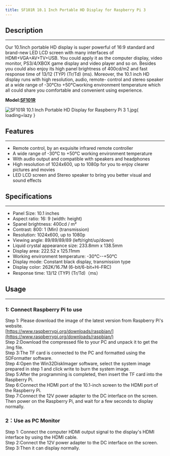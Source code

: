 ```yaml
---
title: SF101R 10.1 Inch Portable HD Display for Raspberry Pi 3
---
```


## Description
-----------

Our 10.1inch portable HD display is super powerful of 16:9 standard and brand-new LED LCD screen with many interfaces of HDMI+VGA+AV+TV+USB. You could apply it as the computer display, video monitor, PS3/4/XBOX game display and video player and so on. Besides you could also enjoy its high panel brightness of 400cd/m2 and fast response time of 13/12 (TYP) (Tr/Td) (ms). Moreover, the 10.1 inch HD display runs with high resolution, audio, remote- control and stereo speaker at a wide range of -30℃to +50℃working environment temperature which all could share you comfortable and convenient using experience.

**Model:[SF101R](https://www.elecrow.com/10-1-inch-portable-hd-display-for-raspberry-pi-3.html)**

![SF101R 10.1 Inch Portable HD Display for Raspberry Pi 3 1.jpg](https://wiki.elecrow.com/images/thumb/3/39/SF101R_10.1_Inch_Portable_HD_Display_for_Raspberry_Pi_3_1.jpg/600px-SF101R_10.1_Inch_Portable_HD_Display_for_Raspberry_Pi_3_1.jpg){ loading=lazy }

## Features
--------

- Remote control, by an exquisite infrared remote controller
- A wide range of -30℃ to +50℃ working environment temperature
- With audio output and compatible with speakers and headphones
- High resolution of 1024x600, up to 1080p for you to enjoy clearer pictures and movies
- LED LCD screen and Stereo speaker to bring you better visual and sound effects

## Specifications
--------------

- Panel Size: 10.1 inches
- Aspect ratio: 16: 9 (width: height)
- Spanel brightness: 400cd / m²
- Contrast: 800: 1 (Min) (transmission)
- Resolution: 1024x600, up to 1080p
- Viewing angle: 89/89/89/89 (left/right/up/down)
- Liquid crystal appearance size: 233.8mm x 138.5mm
- Display area: 222.52 x 125.11mm
- Working environment temperature: -30℃--+50℃
- Display mode: Constant black display, transmission type
- Display color: 262K/16.7M (6-bit/6-bit+Hi-FRC)
- Response time: 13/12 (TYP) (Tr/Td)（ms）

## Usage
-----

### **1: Connect Raspberry Pi to use**

Step 1: Please download the image of the latest version from Raspberry Pi's website.  
[https://www.raspberrypi.org/downloads/raspbian/](https://www.raspberrypi.org/downloads/raspbian/)  
Step 2:Download the compressed file to your PC and unpack it to get the .Img file.  
Step 3:The TF card is connected to the PC and formatted using the SDFormatter software.  
Step 4:Open the Win32DiskImager software, select the system image prepared in step 1 and click write to burn the system image.  
Step 5:After the programming is completed, then insert the TF card into the Raspberry Pi.  
Step 6:Connect the HDMI port of the 10.1-inch screen to the HDMI port of the Raspberry Pi.  
Step 7:Connect the 12V power adapter to the DC interface on the screen. Then power on the Raspberry Pi, and wait for a few seconds to display normally.

### **2：Use as PC Monitor**

Step 1: Connect the computer HDMI output signal to the display's HDMI interface by using the HDMI cable.  
Step 2:Connect the 12V power adapter to the DC interface on the screen.  
Step 3:Then it can display normally.  